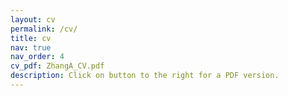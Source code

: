 ```yaml
---
layout: cv
permalink: /cv/
title: cv
nav: true
nav_order: 4
cv_pdf: ZhangA_CV.pdf
description: Click on button to the right for a PDF version.
---
```

